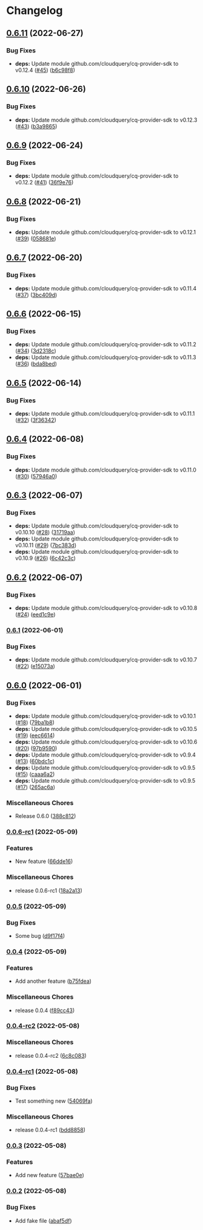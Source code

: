 # Changelog

## [0.6.11](https://github.com/cloudquery/cq-provider-releaseplayground/compare/v0.6.10...v0.6.11) (2022-06-27)


### Bug Fixes

* **deps:** Update module github.com/cloudquery/cq-provider-sdk to v0.12.4 ([#45](https://github.com/cloudquery/cq-provider-releaseplayground/issues/45)) ([b6c98f8](https://github.com/cloudquery/cq-provider-releaseplayground/commit/b6c98f88d3b996ffc88c0ff200de1adb74503bda))

## [0.6.10](https://github.com/cloudquery/cq-provider-releaseplayground/compare/v0.6.9...v0.6.10) (2022-06-26)


### Bug Fixes

* **deps:** Update module github.com/cloudquery/cq-provider-sdk to v0.12.3 ([#43](https://github.com/cloudquery/cq-provider-releaseplayground/issues/43)) ([b3a9865](https://github.com/cloudquery/cq-provider-releaseplayground/commit/b3a9865f2e2ff4d24c4a64656c4b786649ba8677))

## [0.6.9](https://github.com/cloudquery/cq-provider-releaseplayground/compare/v0.6.8...v0.6.9) (2022-06-24)


### Bug Fixes

* **deps:** Update module github.com/cloudquery/cq-provider-sdk to v0.12.2 ([#41](https://github.com/cloudquery/cq-provider-releaseplayground/issues/41)) ([36f9e76](https://github.com/cloudquery/cq-provider-releaseplayground/commit/36f9e76a10cf47d62c02977e6f25dbed060cbd38))

## [0.6.8](https://github.com/cloudquery/cq-provider-releaseplayground/compare/v0.6.7...v0.6.8) (2022-06-21)


### Bug Fixes

* **deps:** Update module github.com/cloudquery/cq-provider-sdk to v0.12.1 ([#39](https://github.com/cloudquery/cq-provider-releaseplayground/issues/39)) ([058681e](https://github.com/cloudquery/cq-provider-releaseplayground/commit/058681e5bcb6c52ea3fd83d1a1a56ff24bd3bfea))

## [0.6.7](https://github.com/cloudquery/cq-provider-releaseplayground/compare/v0.6.6...v0.6.7) (2022-06-20)


### Bug Fixes

* **deps:** Update module github.com/cloudquery/cq-provider-sdk to v0.11.4 ([#37](https://github.com/cloudquery/cq-provider-releaseplayground/issues/37)) ([3bc409d](https://github.com/cloudquery/cq-provider-releaseplayground/commit/3bc409d0f810ed46534145b80837f9d3d7734b66))

## [0.6.6](https://github.com/cloudquery/cq-provider-releaseplayground/compare/v0.6.5...v0.6.6) (2022-06-15)


### Bug Fixes

* **deps:** Update module github.com/cloudquery/cq-provider-sdk to v0.11.2 ([#34](https://github.com/cloudquery/cq-provider-releaseplayground/issues/34)) ([3d2318c](https://github.com/cloudquery/cq-provider-releaseplayground/commit/3d2318cebfe646fe955889368d0465251f89fd75))
* **deps:** Update module github.com/cloudquery/cq-provider-sdk to v0.11.3 ([#36](https://github.com/cloudquery/cq-provider-releaseplayground/issues/36)) ([bda8bed](https://github.com/cloudquery/cq-provider-releaseplayground/commit/bda8beda3ccb734e992e48499b323a2eb5baf68d))

## [0.6.5](https://github.com/cloudquery/cq-provider-releaseplayground/compare/v0.6.4...v0.6.5) (2022-06-14)


### Bug Fixes

* **deps:** Update module github.com/cloudquery/cq-provider-sdk to v0.11.1 ([#32](https://github.com/cloudquery/cq-provider-releaseplayground/issues/32)) ([3f36342](https://github.com/cloudquery/cq-provider-releaseplayground/commit/3f36342a5260273e838fb7641f3a96aa45d0985c))

## [0.6.4](https://github.com/cloudquery/cq-provider-releaseplayground/compare/v0.6.3...v0.6.4) (2022-06-08)


### Bug Fixes

* **deps:** Update module github.com/cloudquery/cq-provider-sdk to v0.11.0 ([#30](https://github.com/cloudquery/cq-provider-releaseplayground/issues/30)) ([57946a0](https://github.com/cloudquery/cq-provider-releaseplayground/commit/57946a0c6cd1c0e5f3d6930c8c4593c328b0c136))

## [0.6.3](https://github.com/cloudquery/cq-provider-releaseplayground/compare/v0.6.2...v0.6.3) (2022-06-07)


### Bug Fixes

* **deps:** Update module github.com/cloudquery/cq-provider-sdk to v0.10.10 ([#28](https://github.com/cloudquery/cq-provider-releaseplayground/issues/28)) ([31719aa](https://github.com/cloudquery/cq-provider-releaseplayground/commit/31719aa3db0801b058755be3e67469d3b76c8534))
* **deps:** Update module github.com/cloudquery/cq-provider-sdk to v0.10.11 ([#29](https://github.com/cloudquery/cq-provider-releaseplayground/issues/29)) ([7bc383d](https://github.com/cloudquery/cq-provider-releaseplayground/commit/7bc383d0242c74ef017617fa1c69f52c9167af57))
* **deps:** Update module github.com/cloudquery/cq-provider-sdk to v0.10.9 ([#26](https://github.com/cloudquery/cq-provider-releaseplayground/issues/26)) ([6c42c3c](https://github.com/cloudquery/cq-provider-releaseplayground/commit/6c42c3c52e586aac35fe05b2bf16c24fbf519c82))

## [0.6.2](https://github.com/cloudquery/cq-provider-releaseplayground/compare/v0.6.1...v0.6.2) (2022-06-07)


### Bug Fixes

* **deps:** Update module github.com/cloudquery/cq-provider-sdk to v0.10.8 ([#24](https://github.com/cloudquery/cq-provider-releaseplayground/issues/24)) ([eed1c9e](https://github.com/cloudquery/cq-provider-releaseplayground/commit/eed1c9e1b7f5f69a3624363e9701cdb9b9469486))

### [0.6.1](https://github.com/cloudquery/cq-provider-releaseplayground/compare/v0.6.0...v0.6.1) (2022-06-01)


### Bug Fixes

* **deps:** Update module github.com/cloudquery/cq-provider-sdk to v0.10.7 ([#22](https://github.com/cloudquery/cq-provider-releaseplayground/issues/22)) ([e15073a](https://github.com/cloudquery/cq-provider-releaseplayground/commit/e15073a01ad9162e2425389fcc4ef21b91309213))

## [0.6.0](https://github.com/cloudquery/cq-provider-releaseplayground/compare/v0.0.6-rc1...v0.6.0) (2022-06-01)


### Bug Fixes

* **deps:** Update module github.com/cloudquery/cq-provider-sdk to v0.10.1 ([#18](https://github.com/cloudquery/cq-provider-releaseplayground/issues/18)) ([79ba1b8](https://github.com/cloudquery/cq-provider-releaseplayground/commit/79ba1b81d18a5a492708c8af3e0d03b867cabd28))
* **deps:** Update module github.com/cloudquery/cq-provider-sdk to v0.10.5 ([#19](https://github.com/cloudquery/cq-provider-releaseplayground/issues/19)) ([eec6614](https://github.com/cloudquery/cq-provider-releaseplayground/commit/eec6614e0377c81b9e0a3c67066306726ed03cb3))
* **deps:** Update module github.com/cloudquery/cq-provider-sdk to v0.10.6 ([#20](https://github.com/cloudquery/cq-provider-releaseplayground/issues/20)) ([97b9590](https://github.com/cloudquery/cq-provider-releaseplayground/commit/97b9590d09dd952a8443c56232f211e75e20e517))
* **deps:** Update module github.com/cloudquery/cq-provider-sdk to v0.9.4 ([#13](https://github.com/cloudquery/cq-provider-releaseplayground/issues/13)) ([60bdc1c](https://github.com/cloudquery/cq-provider-releaseplayground/commit/60bdc1c50fcb9517603f2c21fa5fe6d57918cfcc))
* **deps:** Update module github.com/cloudquery/cq-provider-sdk to v0.9.5 ([#15](https://github.com/cloudquery/cq-provider-releaseplayground/issues/15)) ([caaa6a2](https://github.com/cloudquery/cq-provider-releaseplayground/commit/caaa6a26cac84a1811dbc2f4faf19186b2b50ac7))
* **deps:** Update module github.com/cloudquery/cq-provider-sdk to v0.9.5 ([#17](https://github.com/cloudquery/cq-provider-releaseplayground/issues/17)) ([265ac6a](https://github.com/cloudquery/cq-provider-releaseplayground/commit/265ac6a6f7d382061ecb9e29b091d7e3b2d96b4c))


### Miscellaneous Chores

* Release 0.6.0 ([388c812](https://github.com/cloudquery/cq-provider-releaseplayground/commit/388c812f2988de332c7c74f4b7d06af5e1686582))

### [0.0.6-rc1](https://github.com/cloudquery/cq-provider-releaseplayground/compare/v0.0.5...v0.0.6-rc1) (2022-05-09)


### Features

* New feature ([66dde16](https://github.com/cloudquery/cq-provider-releaseplayground/commit/66dde16c6fadf6700b9fddccdcad2032bdd9b44b))


### Miscellaneous Chores

* release 0.0.6-rc1 ([18a2a13](https://github.com/cloudquery/cq-provider-releaseplayground/commit/18a2a1304e3037f02fc4f770032568f7c8f99fe9))

### [0.0.5](https://github.com/cloudquery/cq-provider-releaseplayground/compare/v0.0.4...v0.0.5) (2022-05-09)


### Bug Fixes

* Some bug ([d9f17f4](https://github.com/cloudquery/cq-provider-releaseplayground/commit/d9f17f4e9cda36b9890a561bf3dfb0234bf84f9e))

### [0.0.4](https://github.com/cloudquery/cq-provider-releaseplayground/compare/v0.0.4-rc2...v0.0.4) (2022-05-09)


### Features

* Add another feature ([b75fdea](https://github.com/cloudquery/cq-provider-releaseplayground/commit/b75fdea75e2d2bdaa32f31e75c54d8ee08a74bec))


### Miscellaneous Chores

* release 0.0.4 ([f89cc43](https://github.com/cloudquery/cq-provider-releaseplayground/commit/f89cc43a76a8a9e29afed97138c2bd5513d141ce))

### [0.0.4-rc2](https://github.com/cloudquery/cq-provider-releaseplayground/compare/v0.0.4-rc1...v0.0.4-rc2) (2022-05-08)


### Miscellaneous Chores

* release 0.0.4-rc2 ([6c8c083](https://github.com/cloudquery/cq-provider-releaseplayground/commit/6c8c083b230db821f77f470e529f66fb896d78cf))

### [0.0.4-rc1](https://github.com/cloudquery/cq-provider-releaseplayground/compare/v0.0.3...v0.0.4-rc1) (2022-05-08)


### Bug Fixes

* Test something new ([54069fa](https://github.com/cloudquery/cq-provider-releaseplayground/commit/54069fa3ce8868888e432b52bf107631b0d96497))


### Miscellaneous Chores

* release 0.0.4-rc1 ([bdd8858](https://github.com/cloudquery/cq-provider-releaseplayground/commit/bdd8858370614bb55bc4b5ae97f1875c76dc8f1f))

### [0.0.3](https://github.com/cloudquery/cq-provider-releaseplayground/compare/v0.0.2...v0.0.3) (2022-05-08)


### Features

* Add new feature ([57bae0e](https://github.com/cloudquery/cq-provider-releaseplayground/commit/57bae0e8f92bc31a833a56298b9e5ef9ec374c81))

### [0.0.2](https://github.com/cloudquery/cq-provider-releaseplayground/compare/v0.0.1...v0.0.2) (2022-05-08)


### Bug Fixes

* Add fake file ([abaf5df](https://github.com/cloudquery/cq-provider-releaseplayground/commit/abaf5df927997f12dcb20538e7b088e413d2c59f))
